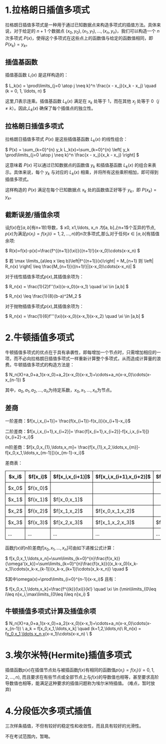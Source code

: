 <!-- toc -->

# 1.拉格朗日插值多项式

拉格朗日插值多项式是一种用于通过已知数据点来构造多项式的插值方法。具体来说，对于给定的 $n+1$ 个数据点 $(x_0, y_0), (x_1, y_1), \ldots, (x_n, y_n)$，我们可以构造一个 $n$ 次多项式 $P(x)$，使得这个多项式在这些点上的函数值与给定的函数值相同，即 $P(x_k) = y_k$。

## 插值基函数

插值基函数 $L_i(x)$ 是这样构造的：

$
L_k(x) = \prod\limits_{j=0 \atop j \neq k}^n \frac{x - x_j}{x_k - x_j} \quad  (k = 0, 1, \ldots, n)
$

这里,$\prod$表示连乘。插值基函数 $L_k(x)$ 满足在 $x_k$ 处等于 1，而在其他 $x_j$ 处等于 0（$j \neq k$）。因此,$L_k(x)$ 确保了每个插值点的独立性。

## 拉格朗日插值多项式

拉格朗日插值多项式 $P(x)$ 是这些插值基函数 $L_k(x)$ 的线性组合：

$
P(x) = \sum_{k=0}^{n} y_k L_k(x)=\sum_{k=0}^{n} \left[ y_k \prod\limits_{j=0 \atop j \neq k}^n \frac{x - x_j}{x_k - x_j} \right]
$

这意味着 $P(x)$ 可以通过已知数据点的函数值 $y_k$ 和插值基函数 $L_k(x)$ 的组合来表示。具体来说，每个 $y_k$ 与对应的 $L_k(x)$ 相乘，并将所有这些乘积相加，即可得到插值多项式。

这样构造的 $P(x)$ 满足在每个已知数据点 $x_k$ 处的函数值正好等于 $y_k$，即 $P(x_k) = y_k$。

## 截断误差/插值余项

设$f(x)$在$[a,b]$有n+1阶导数，$ x0, x1,\ldots, x_n $为$[a, b]$上$n+1$个互异的节点, $p(x)$为满足$p(x_i) = f(x_i) (i=1,2,
\ldots, n)$的$n$次多项式,那么对于任何$x\in [a,b]$有插值余项:

$
R(x)=f(x)-p(x)=\frac{f^{(n+1)}(\xi)}{(n+1)!}(x-x_0)\cdots(x-x_n)
$

$
若
\max \limits_{a\leq x \leq b}\left|f^{(n+1)}(x)\right| = M_{n+1}
则 
\left| R_n(x) \right| \leq \frac{M_{n+1}}{(n+1)!}|(x-x_0)\cdots(x-x_n)|
$

对于线性插值多项式$p(x)$,其插值余项为：

$
R_n(x) = \frac{1}{2}f''(\xi)(x-x_0)(x-x_1) \quad \xi \in [a,b] 
$

$
R_n(x) \leq \frac{1}{8}(b-a)^2M_2 
$

对于抛物插值多项式$p(x)$,其插值余项为：

$
R_n(x) = \frac{1}{6}f'''(\xi)(x-x_0)(x-x_1)(x-x_2) \quad \xi \in [a,b] 
$

# 2.牛顿插值多项式
牛顿插值多项式的优点在于具有承袭性，即每增加一个节点时，只需增加相应的一项，而不必向拉格朗日插值多项式一样重新计算整个多项式，从而造成计算量的浪费。牛顿插值多项式的构造方法是：

$
N_n(X)=a_0+a_1(x-x_0)+a_2(x-x_0)(x-x_1)+\cdots+a_n(x-x_0)\cdots(x-x_{n-1}) 
$

其中，$a_0,a_1,a_2,\ldots,a_n$为待定系数，$x_0,x_1,\ldots,x_n$为节点。
## 差商
一阶差商：$f[x_i,x_{i+1}]= \frac{f(x_{i+1})-f(x_i)}{x_{i+1}-x_i}$

二阶差商：$f[x_i,x_{i+1},x_{i+2}]= \frac{f[x_{i+1},x_{i+2}]-f[x_i,x_{i+1}]}{x_{i+2}-x_i}$

m阶差商：$f[x_0,x_{1},\ldots,x_m]= \frac{f[x_{1},x_2,\ldots,x_{m}]-f[x_0,x_1,\ldots,x_{m-1}]}{x_{m-1}-x_i}$

差商表：

<style>
table {
  border-collapse: collapse;
}

th, td {
  border: 1px solid black;
  padding: 8px;
}
</style>

<table>
  <tr>
    <th>$x_i$</th>
    <th>$f[x_i]$</th>
    <th>$f[x_i,x_{i+1}]$</th>
    <th>$f[x_i,x_{i+1},x_{i+2}]$</th>
    <th>$f[x_i,x_{i+1},\ldots,x_m]$</th>
  </tr>
  <tr>
    <td>$x_0$</td>
    <td>$f(x_0)$</td>
    <td></td>
    <td></td>
    <td></td>
  </tr>
  <tr>
    <td>$x_1$</td>
    <td>$f(x_1)$</td>
    <td>$f[x_0,x_1]$</td>
    <td></td>
    <td></td>
  </tr>
  <tr>
    <td>$x_2$</td>
    <td>$f(x_2)$</td>
    <td>$f[x_1,x_2]$</td>
    <td>$f[x_0,x_1,x_2]$</td>
    <td></td>
  </tr>
  <tr>
    <td>$x_3$</td>
    <td>$f(x_3)$</td>
    <td>$f[x_2,x_3]$</td>
    <td>$f[x_1,x_2,x_3]$</td>
    <td>$f[x_0,x_1,x_2,x_3]$</td>
  </tr>
  <tr>
    <td>...</td>
    <td>...</td>
    <td>...</td>
    <td>...</td>
    <td>...</td>
  </tr>
</table>

函数$f(x)$的n阶差商$f[x_0,x_1,\ldots,x_n]$可由如下递推公式计算：

$
f[x_0,x_1,\ldots,x_n]=\sum\limits_{k=0}^{n}\frac{f(x_k)}{\omega'(x_k)}=\sum\limits_{k=0}^{n}\frac{f(x_k)}{(x_k-x_0)(x_k-x_1)\cdots(x_k-x_{k-1})(x_k-x_{k+1})\cdots(x_k-x_n)} \quad
$

$其中\omega(x)=\prod\limits_{i=0}^{n-1}(x-x_i)$
且有：

$
f[x_0,x_1,\ldots,x_k]=\frac{f^{(k)}(\xi)}{k!} \quad \xi \in (\min\limits_{0\leq i\leq n}x_i,\max\limits_{0\leq i\leq n}x_i)
$

## 牛顿插值多项式计算及插值余项

$
N_n(X)=a_0+a_1(x-x_0)+a_2(x-x_0)(x-x_1)+\cdots+a_n(x-x_0)\cdots(x-x_{n-1}) \\
a_k = f[x_0,x_1,\ldots,x_k] \quad (k=1,2,\ldots,n)\\ 
R_n(x) = f[x_0,x_1,\ldots,x_n,x](x-x_0)(x-x_1)\cdots(x-x_n) \\
$

# 3.埃尔米特(Hermite)插值多项式
插值函数$p(x)$在插值节点处与被插函数$f(x)$有相同的函数值$p(x_i)=f(x_i)(i=0,1,2,…,n)$, 而且要求在有些节点或全部节点上与$f(x)$的导数值也相等，甚至要求高阶导数值也相等，能满足这种要求的插值问题称为埃尔米特插值。
(难点，暂时放弃)

# 4.分段低次多项式插值
三次样条插值，不但有较好的稳定性和收敛性，而且具有较好的光滑性。

不在考试范围内，暂略。
